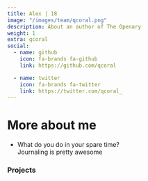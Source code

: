 ```yaml
---
title: Alex | 18
image: "/images/team/qcoral.png"
description: About an author of The Openary
weight: 1
extra: qcoral
social:
  - name: github
    icon: fa-brands fa-github
    link: https://github.com/qcoral

  - name: twitter
    icon: fa-brands fa-twitter
    link: https://twitter.com/qcoral_
---
```


# More about me

- What do you do in your spare time? \
Journaling is pretty awesome

### Projects
